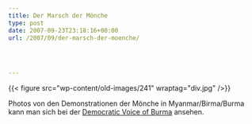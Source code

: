 ```yaml
---
title: Der Marsch der Mönche
type: post
date: 2007-09-23T23:18:16+00:00
url: /2007/09/der-marsch-der-moenche/




---
```

{{< figure src="wp-content/old-images/241" wraptag="div.jpg" />}}

Photos von den Demonstrationen der Mönche in Myanmar/Birma/Burma kann man sich bei der [Democratic Voice of Burma][1] ansehen.

 [1]: http://english.dvb.no/photo1.php
